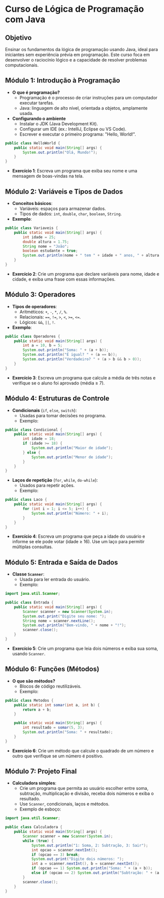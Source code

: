 # Curso de Lógica de Programação com Java

## Objetivo
Ensinar os fundamentos da lógica de programação usando Java, ideal para iniciantes sem experiência prévia em programação. Este curso foca em desenvolver o raciocínio lógico e a capacidade de resolver problemas computacionais.

## Módulo 1: Introdução à Programação
- **O que é programação?**
  - Programação é o processo de criar instruções para um computador executar tarefas.
  - Java: linguagem de alto nível, orientada a objetos, amplamente usada.
- **Configurando o ambiente**
  - Instalar o JDK (Java Development Kit).
  - Configurar um IDE (ex.: IntelliJ, Eclipse ou VS Code).
  - Escrever e executar o primeiro programa: "Hello, World!".

```java
public class HelloWorld {
    public static void main(String[] args) {
        System.out.println("Olá, Mundo!");
    }
}
```

- **Exercício 1**: Escreva um programa que exiba seu nome e uma mensagem de boas-vindas na tela.

## Módulo 2: Variáveis e Tipos de Dados
- **Conceitos básicos**:
  - Variáveis: espaços para armazenar dados.
  - Tipos de dados: `int`, `double`, `char`, `boolean`, `String`.
- **Exemplo**:

```java
public class Variaveis {
    public static void main(String[] args) {
        int idade = 25;
        double altura = 1.75;
        String nome = "João";
        boolean estudante = true;
        System.out.println(nome + " tem " + idade + " anos, " + altura + "m e é estudante? " + estudante);
    }
}
```

- **Exercício 2**: Crie um programa que declare variáveis para nome, idade e cidade, e exiba uma frase com essas informações.

## Módulo 3: Operadores
- **Tipos de operadores**:
  - Aritméticos: `+`, `-`, `*`, `/`, `%`.
  - Relacionais: `==`, `!=`, `>`, `<`, `>=`, `<=`.
  - Lógicos: `&&`, `||`, `!`.
- **Exemplo**:

```java
public class Operadores {
    public static void main(String[] args) {
        int a = 10, b = 5;
        System.out.println("Soma: " + (a + b));
        System.out.println("É igual? " + (a == b));
        System.out.println("Verdadeiro? " + (a > b && b > 0));
    }
}
```

- **Exercício 3**: Escreva um programa que calcule a média de três notas e verifique se o aluno foi aprovado (média ≥ 7).

## Módulo 4: Estruturas de Controle
- **Condicionais** (`if`, `else`, `switch`):
  - Usadas para tomar decisões no programa.
  - Exemplo:

```java
public class Condicional {
    public static void main(String[] args) {
        int idade = 18;
        if (idade >= 18) {
            System.out.println("Maior de idade");
        } else {
            System.out.println("Menor de idade");
        }
    }
}
```

- **Laços de repetição** (`for`, `while`, `do-while`):
  - Usados para repetir ações.
  - Exemplo:

```java
public class Laco {
    public static void main(String[] args) {
        for (int i = 1; i <= 5; i++) {
            System.out.println("Número: " + i);
        }
    }
}
```

- **Exercício 4**: Escreva um programa que peça a idade do usuário e informe se ele pode votar (idade ≥ 16). Use um laço para permitir múltiplas consultas.

## Módulo 5: Entrada e Saída de Dados
- **Classe `Scanner`**:
  - Usada para ler entrada do usuário.
  - Exemplo:

```java
import java.util.Scanner;

public class Entrada {
    public static void main(String[] args) {
        Scanner scanner = new Scanner(System.in);
        System.out.print("Digite seu nome: ");
        String nome = scanner.nextLine();
        System.out.println("Bem-vindo, " + nome + "!");
        scanner.close();
    }
}
```

- **Exercício 5**: Crie um programa que leia dois números e exiba sua soma, usando `Scanner`.

## Módulo 6: Funções (Métodos)
- **O que são métodos?**
  - Blocos de código reutilizáveis.
  - Exemplo:

```java
public class Metodos {
    public static int somar(int a, int b) {
        return a + b;
    }

    public static void main(String[] args) {
        int resultado = somar(5, 3);
        System.out.println("Soma: " + resultado);
    }
}
```

- **Exercício 6**: Crie um método que calcule o quadrado de um número e outro que verifique se um número é positivo.

## Módulo 7: Projeto Final
- **Calculadora simples**:
  - Crie um programa que permita ao usuário escolher entre soma, subtração, multiplicação e divisão, receba dois números e exiba o resultado.
  - Use `Scanner`, condicionais, laços e métodos.
  - Exemplo de esboço:

```java
import java.util.Scanner;

public class Calculadora {
    public static void main(String[] args) {
        Scanner scanner = new Scanner(System.in);
        while (true) {
            System.out.println("1: Soma, 2: Subtração, 3: Sair");
            int opcao = scanner.nextInt();
            if (opcao == 3) break;
            System.out.print("Digite dois números: ");
            int a = scanner.nextInt(), b = scanner.nextInt();
            if (opcao == 1) System.out.println("Soma: " + (a + b));
            else if (opcao == 2) System.out.println("Subtração: " + (a - b));
        }
        scanner.close();
    }
}
```
